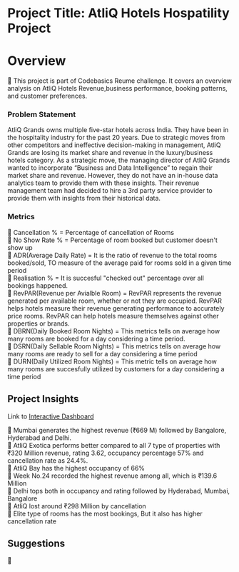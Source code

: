 # Project Title: AtliQ Hotels Hospatility Project
# Overview
📌 This project is part of Codebasics Reume challenge. It covers an overview analysis on AtliQ Hotels Revenue,business performance, booking patterns, and customer preferences.

<h3>Problem Statement</h3>
AtliQ Grands owns multiple five-star hotels across India. They have been in the hospitality industry for the past 20 years. 
Due to strategic moves from other competitors and ineffective decision-making in management, AtliQ Grands are losing its market share and revenue in the luxury/business hotels category. 
As a strategic move, the managing director of AtliQ Grands wanted to incorporate “Business and Data Intelligence” to regain their market share and revenue. However, they do not have an in-house data analytics team to provide them with these insights.
Their revenue management team had decided to hire a 3rd party service provider to provide them with insights from their historical data.


<h3>Metrics </h3>
📌 Cancellation % = Percentage of cancellation of Rooms<br>
📌 No Show Rate % = Percentage of room booked but customer doesn't show up<br>
📌 ADR(Average Daily Rate) = It is the ratio of revenue to the total rooms booked/sold, TO measure of the average paid for rooms sold 
    in a given time period<br>
📌 Realisation % = It is succesful "checked out" percentage over all bookings happened.<br>
📌 RevPAR(Revenue per Avialble Room) = RevPAR represents the revenue generated per available room, whether or not they are occupied. 
                                      RevPAR helps hotels measure their revenue generating performance to accurately price rooms. 
                                      RevPAR can help hotels measure themselves against other properties or brands.<br>
📌 DBRN(Daily Booked Room Nights) = This metrics tells on average how many rooms are booked for a day considering a time period.<br>
📌 DSRN(Daily Sellable Room Nights) = This metrics tells on average how many rooms are ready to sell for a day considering a time 
                                       period <br>
📌 DURN(Daily Utilized Room Nights) = This metric tells on average how many rooms are succesfully utilized by customers for a day 
                                      considering a time period <br>


<h2> Project Insights</h2>

Link to [Interactive Dashboard](https://app.powerbi.com/reportEmbed?reportId=8160d46f-7e78-4255-bc31-2ec9f51a2b1d&autoAuth=true&ctid=3dbeb4bf-282a-4b09-ab14-66ee52e39cd2)


📌 Mumbai generates the highest revenue (₹669 M) followed by Bangalore, Hyderabad and Delhi.<br>
📌 AtliQ Exotica performs better compared to all 7 type of properties with ₹320 Million revenue, rating 3.62, occupancy percentage 
    57% and cancellation rate as 24.4%.<br>
📌 AtliQ Bay has the highest occupancy of 66%<br>
📌 Week No.24 recorded the highest revenue among all, which is ₹139.6 Million<br>
📌 Delhi tops both in occupancy and rating followed by Hyderabad, Mumbai, Bangalore<br>
📌 AtliQ lost around ₹298 Million by cancellation<br>
📌 Elite type of rooms has the most bookings, But it also has higher cancellation rate <br>

<h2>Suggestions</h2>
📌 



